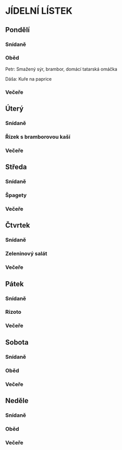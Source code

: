 ﻿# JÍDELNÍ LÍSTEK

## Pondělí
### Snídaně
### Oběd
Petr: Smažený sýr, brambor, domácí tatarská omáčka

Dáša:  Kuře na paprice
### Večeře

## Úterý
### Snídaně
### Řízek s bramborovou kaší
### Večeře

## Středa
### Snídaně
### Špagety
### Večeře

## Čtvrtek
### Snídaně
### Zeleninový salát
### Večeře

## Pátek
### Snídaně
### Rizoto	
### Večeře

## Sobota
### Snídaně
### Oběd
### Večeře

## Neděle
### Snídaně
### Oběd
### Večeře